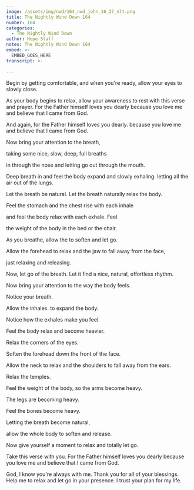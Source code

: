 ```yaml
---
image: /assets/img/nwd/164_nwd_john_16_27_nlt.png
title: The Nightly Wind Down 164
number: 164
categories:
  - The Nightly Wind Down
author: Hope Staff
notes: The Nightly Wind Down 164
embed: >-
  EMBED_GOES_HERE
transcript: >-
  
---
```

Begin by getting comfortable, and when you're ready, allow your eyes to slowly close.

As your body begins to relax, allow your awareness to rest with this verse and prayer. For the Father himself loves you dearly because you love me and believe that I came from God.

And again, for the Father himself loves you dearly. because you love me and believe that I came from God.

Now bring your attention to the breath,

taking some nice, slow, deep, full breaths

in through the nose and letting go out through the mouth.

Deep breath in and feel the body expand and slowly exhaling. letting all the air out of the lungs.

Let the breath be natural. Let the breath naturally relax the body.

Feel the stomach and the chest rise with each inhale

and feel the body relax with each exhale. Feel

the weight of the body in the bed or the chair.

As you breathe, allow the to soften and let go.

Allow the forehead to relax and the jaw to fall away from the face,

just relaxing and releasing.

Now, let go of the breath. Let it find a nice, natural, effortless rhythm.

Now bring your attention to the way the body feels.

Notice your breath.

Allow the inhales. to expand the body.

Notice how the exhales make you feel.

Feel the body relax and become heavier.

Relax the corners of the eyes.

Soften the forehead down the front of the face.

Allow the neck to relax and the shoulders to fall away from the ears.

Relax the temples.

Feel the weight of the body, so the arms become heavy.

The legs are becoming heavy.

Feel the bones become heavy.

Letting the breath become natural,

allow the whole body to soften and release.

Now give yourself a moment to relax and totally let go.

Take this verse with you. For the Father himself loves you dearly because you love me and believe that I came from God.

God, I know you're always with me. Thank you for all of your blessings. Help me to relax and let go in your presence. I trust your plan for my life.

